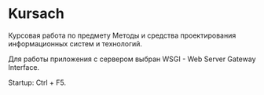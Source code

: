 # Kursach
Курсовая работа по предмету Методы и средства проектирования информационных систем и технологий.

Для работы приложения с сервером выбран WSGI - Web Server Gateway Interface.

Startup:
Ctrl + F5.
